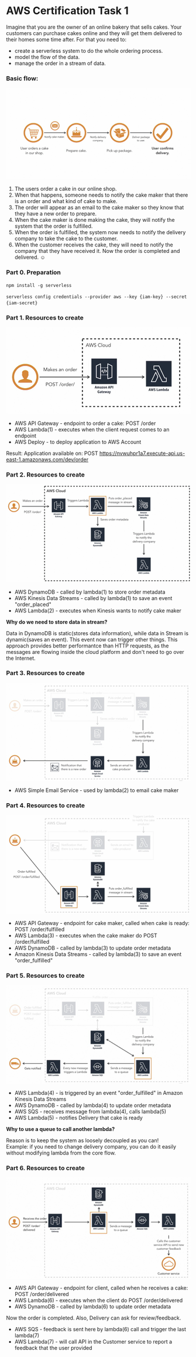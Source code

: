 # AWS Certification Task 1

Imagine that you are the owner of an online bakery that sells cakes. Your customers can purchase cakes online and they will get them delivered to their homes some time after. 
For that you need to:
- create a serverless system to do the whole ordering process. 
- model the flow of the data. 
- manage the order in a stream of data. 

### Basic flow:
![](media/flow.png "flow picture")

1. The users order a cake in our online shop. 
2. When that happens, someone needs to notify the cake maker that there is an order and what kind of cake to make. 
3. The order will appear as an email to the cake maker so they know that they have a new order to prepare. 
4. When the cake maker is done making the cake, they will notify the system that the order is fulfilled. 
5. When the order is fulfilled, the system now needs to notify the delivery company to take the cake to the customer. 
6. When the customer receives the cake, they will need to notify the company that they have received it. Now the order is completed and delivered. ☺️ 

### Part 0. Preparation
`npm install -g serverless`

`serverless config credentials --provider aws --key {iam-key} --secret {iam-secret}`

### Part 1. Resources to create
![](media/part1.png)
- AWS API Gateway - endpoint to order a cake: POST /order
- AWS Lambda(1) - executes when the client request comes to an endpoint
- AWS Deploy - to deploy application to AWS Account

Result: Application available on: POST https://nvwuhpr1a7.execute-api.us-east-1.amazonaws.com/dev/order

### Part 2. Resources to create
![](media/part2.png)
- AWS DynamoDB - called by lambda(1) to store order metadata
- AWS Kinesis Data Streams - called by lambda(1) to save an event "order_placed"
- AWS Lambda(2) - executes when Kinesis wants to notify cake maker

**Why do we need to store data in stream?**

Data in DynamoDB is static(stores data information), while data in Stream is dynamic(saves an event). This event now can trigger other things. This approach provides better performantce than HTTP requests, as the messages are flowing inside the cloud platform and don't need to go over the Internet.

### Part 3. Resources to create
![](media/part3.png)
- AWS Simple Email Service - used by lambda(2) to email cake maker

### Part 4. Resources to create
![](media/part4.png)
- AWS API Gateway - endpoint for cake maker, called when cake is ready: POST /order/fulfilled
- AWS Lambda(3) - executes when the cake maker do POST /order/fulfilled
- AWS DynamoDB - called by lambda(3) to update order metadata
- Amazon Kinesis Data Streams - called by lambda(3) to save an event "order_fulfilled"

### Part 5. Resources to create
![](media/part5.png)
- AWS Lambda(4) - is triggered by an event "order_fulfilled" in Amazon Kinesis Data Streams
- AWS DynamoDB - called by lambda(4) to update order metadata
- AWS SQS - receives message from lambda(4), calls lambda(5)
- AWS Lambda(5) - notifies Delivery that cake is ready

**Why to use a queue to call another lambda?**

Reason is to keep the system as loosely decoupled as you can! </br>
Example: if you need to change delivery company, you can do it easily without modifying lambda from the core flow.

### Part 6. Resources to create
![](media/part6.png)
- AWS API Gateway - endpoint for client, called when he receives a cake: POST /order/delivered
- AWS Lambda(6) - executes when the client do POST /order/delivered
- AWS DynamoDB - called by lambda(6) to update order metadata

Now the order is completed. Also, Delivery can ask for review/feedback.

- AWS SQS - feedback is sent here by lambda(6) call and trigger the last lambda(7)
- AWS Lambda(7) - will call API in the Customer service to report a feedback that the user provided